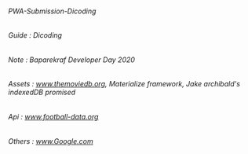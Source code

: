 ###### PWA-Submission-Dicoding

###### Guide    : Dicoding
###### Note     : Baparekraf Developer Day 2020

###### Assets   : www.themoviedb.org, Materialize framework, Jake archibald's indexedDB promised
###### Api      : www.football-data.org
###### Others   : www.Google.com
